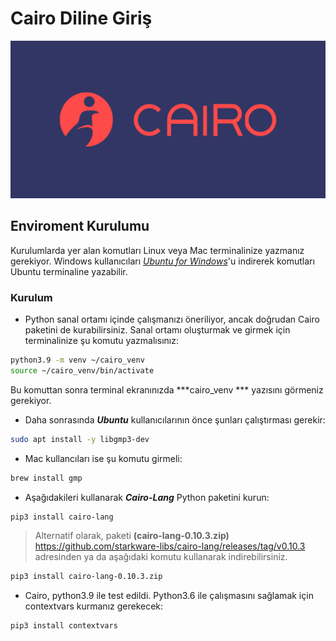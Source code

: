 
# Cairo Diline Giriş

![My Image](cairo_logo.png)


## Enviroment Kurulumu

Kurulumlarda yer alan komutları Linux veya Mac terminalinize yazmanız gerekiyor. Windows kullanıcıları  [*Ubuntu for Windows*](https://ubuntu.com/tutorials/install-ubuntu-on-wsl2-on-windows-10#3-download-ubuntu)'u indirerek komutları Ubuntu terminaline yazabilir. 


### Kurulum
- Python sanal ortamı içinde çalışmanızı öneriliyor, ancak doğrudan Cairo paketini de kurabilirsiniz. Sanal ortamı oluşturmak ve girmek için terminalinize şu komutu yazmalısınız:

````bash
python3.9 -m venv ~/cairo_venv
source ~/cairo_venv/bin/activate
````

Bu komuttan sonra terminal ekranınızda ***cairo_venv *** yazısını görmeniz gerekiyor. 

- Daha sonrasında ***Ubuntu*** kullanıcılarının önce şunları çalıştırması gerekir:

````bash 
sudo apt install -y libgmp3-dev
````

- Mac kullancıları ise şu komutu girmeli:

````bash
brew install gmp
````

- Aşağıdakileri kullanarak ***Cairo-Lang***  Python paketini kurun:

````bash
pip3 install cairo-lang
````

> Alternatif olarak, paketi **(cairo-lang-0.10.3.zip)** https://github.com/starkware-libs/cairo-lang/releases/tag/v0.10.3 adresinden ya da aşağıdaki komutu kullanarak indirebilirsiniz.

````bash
pip3 install cairo-lang-0.10.3.zip
````
- Cairo, python3.9 ile test edildi. Python3.6 ile çalışmasını sağlamak için contextvars kurmanız gerekecek:

````bash
pip3 install contextvars
````






